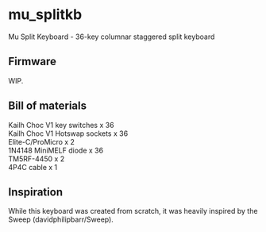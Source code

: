 # mu_splitkb
Mu Split Keyboard - 36-key columnar staggered split keyboard

## Firmware

WIP.

## Bill of materials

Kailh Choc V1 key switches x 36
<br>Kailh Choc V1 Hotswap sockets x 36
<br>Elite-C/ProMicro x 2
<br>1N4148 MiniMELF diode x 36
<br>TM5RF-4450 x 2
<br>4P4C cable x 1

## Inspiration

While this keyboard was created from scratch, it was heavily inspired by the Sweep (davidphilipbarr/Sweep).
